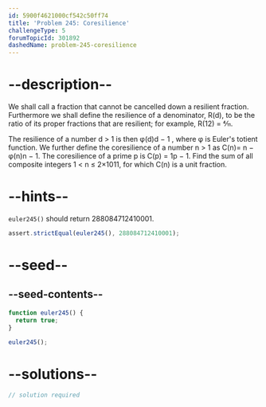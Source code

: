 ```yaml
---
id: 5900f4621000cf542c50ff74
title: 'Problem 245: Coresilience'
challengeType: 5
forumTopicId: 301892
dashedName: problem-245-coresilience
---
```


# --description--

We shall call a fraction that cannot be cancelled down a resilient fraction. Furthermore we shall define the resilience of a denominator, R(d), to be the ratio of its proper fractions that are resilient; for example, R(12) = 4⁄11.

The resilience of a number d > 1 is then φ(d)d − 1 , where φ is Euler's totient function. We further define the coresilience of a number n > 1 as C(n)= n − φ(n)n − 1. The coresilience of a prime p is C(p) = 1p − 1. Find the sum of all composite integers 1 &lt; n ≤ 2×1011, for which C(n) is a unit fraction.

# --hints--

`euler245()` should return 288084712410001.

```js
assert.strictEqual(euler245(), 288084712410001);
```

# --seed--

## --seed-contents--

```js
function euler245() {
  return true;
}

euler245();
```

# --solutions--

```js
// solution required
```
